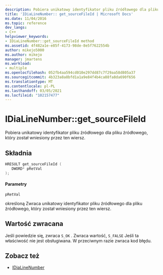 ```yaml
---
description: Pobiera unikatowy identyfikator pliku źródłowego dla pliku źródłowego, który został wniesiony przez ten wiersz.
title: 'IDiaLineNumber:: get_sourceFileId | Microsoft Docs'
ms.date: 11/04/2016
ms.topic: reference
dev_langs:
- C++
helpviewer_keywords:
- IDiaLineNumber::get_sourceFileId method
ms.assetid: 4f482a1e-e85f-4173-98de-8e5f7622554b
author: mikejo5000
ms.author: mikejo
manager: jmartens
ms.workload:
- multiple
ms.openlocfilehash: 052fb4aa594cd010e297dd87c7f29aa58d805a37
ms.sourcegitcommit: 4b323a8a8bfd1a1a9e84f4b4ca88fa8da690f656
ms.translationtype: MT
ms.contentlocale: pl-PL
ms.lasthandoff: 03/05/2021
ms.locfileid: "102157477"
---
```

# <a name="idialinenumberget_sourcefileid"></a>IDiaLineNumber::get_sourceFileId
Pobiera unikatowy identyfikator pliku źródłowego dla pliku źródłowego, który został wniesiony przez ten wiersz.

## <a name="syntax"></a>Składnia

```C++
HRESULT get_sourceFileId ( 
   DWORD* pRetVal
);
```

#### <a name="parameters"></a>Parametry
 `pRetVal`

określoną Zwraca unikatowy identyfikator pliku źródłowego dla pliku źródłowego, który został wniesiony przez ten wiersz.

## <a name="return-value"></a>Wartość zwracana
 Jeśli powiedzie się, zwraca `S_OK` . Zwraca wartość, `S_FALSE` Jeśli ta właściwość nie jest obsługiwana. W przeciwnym razie zwraca kod błędu.

## <a name="see-also"></a>Zobacz też
- [IDiaLineNumber](../../debugger/debug-interface-access/idialinenumber.md)
